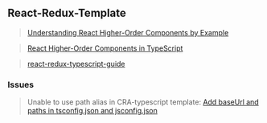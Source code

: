 ## React-Redux-Template

> [Understanding React Higher-Order Components by Example](https://levelup.gitconnected.com/understanding-react-higher-order-components-by-example-95e8c47c8006)

> [React Higher-Order Components in TypeScript](https://medium.com/@jrwebdev/react-higher-order-component-patterns-in-typescript-42278f7590fb)

> [react-redux-typescript-guide](https://github.com/piotrwitek/react-redux-typescript-guide)


### Issues

> Unable to use path alias in CRA-typescript template: [Add baseUrl and paths in tsconfig.json and jsconfig.json](https://github.com/facebook/create-react-app/issues/5645)